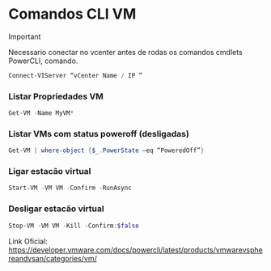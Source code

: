 # Comandos CLI VM

>[!IMPORTANT]
>Necessario conectar no vcenter antes de rodas os comandos cmdlets PowerCLI, comando.
```powershell
Connect-VIServer “vCenter Name / IP ”
```

### Listar Propriedades VM
```powershell
Get-VM -Name MyVM*
```

### Listar VMs com status poweroff (desligadas)
```powershell
Get-VM | where-object {$_.PowerState –eq “PoweredOff”}
```

### Ligar estacão virtual
```powershell
Start-VM -VM VM -Confirm -RunAsync
```

### Desligar estacão virtual
```powershell
Stop-VM -VM VM -Kill -Confirm:$false
```

Link Oficial: https://developer.vmware.com/docs/powercli/latest/products/vmwarevsphereandvsan/categories/vm/